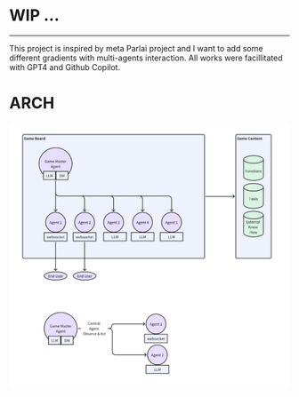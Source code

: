 # WIP ...
---
This project is inspired by meta Parlai project and I want to add some different gradients with multi-agents interaction.
All works were facillitated with GPT4 and Github Copilot.

# ARCH
![Alt text](assets/arch_draft.png)